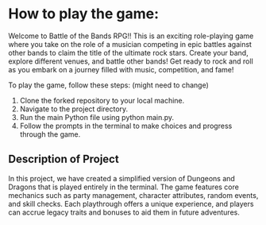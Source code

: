# How to play the game:
Welcome to Battle of the Bands RPG!! This is an exciting role-playing game where you take on the role of a musician competing in epic battles against other bands to claim the title of the ultimate rock stars. Create your band, explore different venues, and battle other bands! Get ready to rock and roll as you embark on a journey filled with music, competition, and fame!

To play the game, follow these steps: (might need to change)

1. Clone the forked repository to your local machine.
2. Navigate to the project directory.
3. Run the main Python file using python main.py.
4. Follow the prompts in the terminal to make choices and progress through the game.

## Description of Project
In this project, we have created a simplified version of Dungeons and Dragons that is played entirely in the terminal. The game features core mechanics such as party management, character attributes, random events, and skill checks. Each playthrough offers a unique experience, and players can accrue legacy traits and bonuses to aid them in future adventures.

 